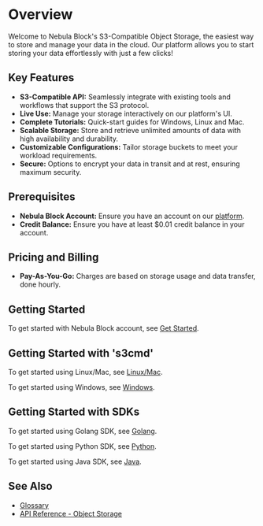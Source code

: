 # Overview
Welcome to Nebula Block's S3-Compatible Object Storage, the easiest way to store and manage your data in the cloud.
Our platform allows you to start storing your data effortlessly with just a few clicks!

## Key Features
- **S3-Compatible API:** Seamlessly integrate with existing tools and workflows that support the S3 protocol.
- **Live Use:** Manage your storage interactively on our platform's UI. 
- **Complete Tutorials:** Quick-start guides for Windows, Linux and Mac.
- **Scalable Storage:** Store and retrieve unlimited amounts of data with high availability and durability.
- **Customizable Configurations:** Tailor storage buckets to meet your workload requirements.
- **Secure:** Options to encrypt your data in transit and at rest, ensuring maximum security.

## Prerequisites
- **Nebula Block Account:** Ensure you have an account on our [platform](https://www.nebulablock.com).
- **Credit Balance:** Ensure you have at least $0.01 credit balance in your account.

## Pricing and Billing
- **Pay-As-You-Go:** Charges are based on storage usage and data transfer, done hourly. 

## Getting Started
To get started with Nebula Block account, see [Get Started](Getting_Started.md).

## Getting Started with 's3cmd'
To get started using Linux/Mac, see [Linux/Mac](Tutorials/LinuxMac.md).

To get started using Windows, see [Windows](Tutorials/Windows.md).

## Getting Started with SDKs
To get started using Golang SDK, see [Golang](SDK/Golang_sdk.md).

To get started using Python SDK, see [Python](SDK/Python_sdk.md).

To get started using Java SDK, see [Java](SDK/Java_sdk.md).

## See Also
- [Glossary](../glossary.md)
- [API Reference - Object Storage](../API_Reference/Overview.md)
